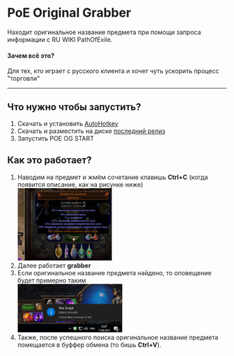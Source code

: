 ﻿# PoE Original Grabber
Находит оригинальное название предмета при помощи запроса информации с RU WIKI PathOfExile.

<h4>Зачем всё это?</h4>Для тех, кто играет с русского клиента и хочет чуть ускорить процесс "торговли"
<hr>
<h2>Что нужно чтобы запустить?</h2>
<ol type="1">
  <li>Скачать и установить <a href="https://autohotkey.com/">AutoHotkey</a></li>
  <li>Скачать и разместить на диске <a href="https://github.com/hiop/poegrabber/releases">последний релиз</a></li>
  <li>Запустить POE OG START</li>
</ol>

<h2>Как это работает?</h2>
<ol type="1">
<li>Наводим на предмет и жмём сочетание клавишь <b>Ctrl+C</b> (когда появится описание, как на рисунке ниже) </li>
<img src="https://github.com/hiop/poegrabber/blob/master/img/ctrlc.PNG" height="45%" width="45%" >
<li>Далее работает <b>grabber</b></li>
<li>Если оригинальное название предмета найдено, то оповещение будет примерно таким</li>
<img src="https://github.com/hiop/poegrabber/blob/master/img/popup.PNG" height="50%" width="50%" >
<li>Также, после успешного поиска оригинальное название предмета помещается в буффер обмена (то бишь <b>Ctrl+V</b>).</li>
</ol>

